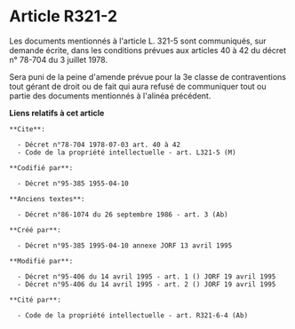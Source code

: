 # Article R321-2

Les documents mentionnés à l'article L. 321-5 sont communiqués, sur demande écrite, dans les conditions prévues aux articles
40 à 42 du décret n° 78-704 du 3 juillet 1978.

Sera puni de la peine d'amende prévue pour la 3e classe de contraventions tout gérant de droit ou de fait qui aura refusé de
communiquer tout ou partie des documents mentionnés à l'alinéa précédent.

**Liens relatifs à cet article**

	**Cite**:

	  - Décret n°78-704 1978-07-03 art. 40 à 42
	  - Code de la propriété intellectuelle - art. L321-5 (M)

	**Codifié par**:

	  - Décret n°95-385 1955-04-10

	**Anciens textes**:

	  - Décret n°86-1074 du 26 septembre 1986 - art. 3 (Ab)

	**Créé par**:

	  - Décret n°95-385 1995-04-10 annexe JORF 13 avril 1995

	**Modifié par**:

	  - Décret n°95-406 du 14 avril 1995 - art. 1 () JORF 19 avril 1995
	  - Décret n°95-406 du 14 avril 1995 - art. 2 () JORF 19 avril 1995

	**Cité par**:

	  - Code de la propriété intellectuelle - art. R321-6-4 (Ab)

